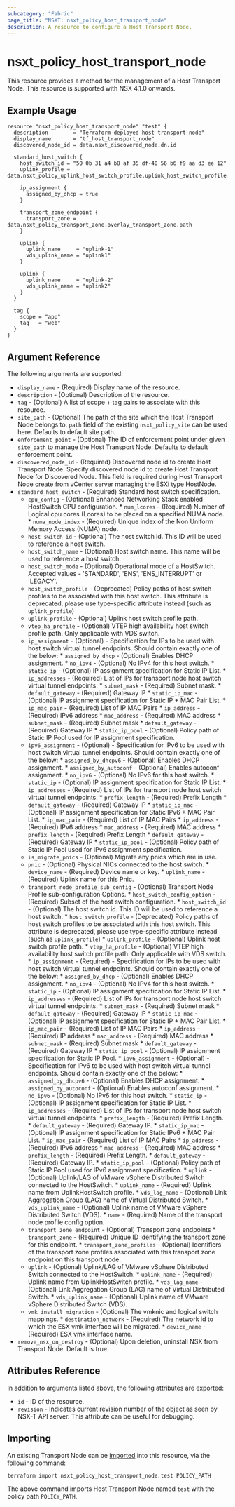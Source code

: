 ```yaml
---
subcategory: "Fabric"
page_title: "NSXT: nsxt_policy_host_transport_node"
description: A resource to configure a Host Transport Node.
---
```


# nsxt_policy_host_transport_node

This resource provides a method for the management of a Host Transport Node.
This resource is supported with NSX 4.1.0 onwards.

## Example Usage

```hcl
resource "nsxt_policy_host_transport_node" "test" {
  description        = "Terraform-deployed host transport node"
  display_name       = "tf_host_transport_node"
  discovered_node_id = data.nsxt_discovered_node.dn.id

  standard_host_switch {
    host_switch_id = "50 0b 31 a4 b8 af 35 df-40 56 b6 f9 aa d3 ee 12"
    uplink_profile = data.nsxt_policy_uplink_host_switch_profile.uplink_host_switch_profile.path

    ip_assignment {
      assigned_by_dhcp = true
    }

    transport_zone_endpoint {
      transport_zone = data.nsxt_policy_transport_zone.overlay_transport_zone.path
    }

    uplink {
      uplink_name     = "uplink-1"
      vds_uplink_name = "uplink1"
    }

    uplink {
      uplink_name     = "uplink-2"
      vds_uplink_name = "uplink2"
    }
  }

  tag {
    scope = "app"
    tag   = "web"
  }
}
```

## Argument Reference

The following arguments are supported:

* `display_name` - (Required) Display name of the resource.
* `description` - (Optional) Description of the resource.
* `tag` - (Optional) A list of scope + tag pairs to associate with this resource.
* `site_path` - (Optional) The path of the site which the Host Transport Node belongs to. `path` field of the existing `nsxt_policy_site` can be used here. Defaults to default site path.
* `enforcement_point` - (Optional) The ID of enforcement point under given `site_path` to manage the Host Transport Node. Defaults to default enforcement point.
* `discovered_node_id` - (Required)  Discovered node id to create Host Transport Node. Specify discovered node id to create Host Transport Node for Discovered Node. This field is required during Host Transport Node create from vCenter server managing the ESXi type HostNode.
* `standard_host_switch` - (Required) Standard host switch specification.
    * `cpu_config` - (Optional) Enhanced Networking Stack enabled HostSwitch CPU configuration.
          * `num_lcores` - (Required) Number of Logical cpu cores (Lcores) to be placed on a specified NUMA node.
          * `numa_node_index` - (Required) Unique index of the Non Uniform Memory Access (NUMA) node.
    * `host_switch_id` - (Optional) The host switch id. This ID will be used to reference a host switch.
    * `host_switch_name` - (Optional) Host switch name. This name will be used to reference a host switch.
    * `host_switch_mode` - (Optional) Operational mode of a HostSwitch. Accepted values - 'STANDARD', 'ENS', 'ENS_INTERRUPT' or 'LEGACY'.
    * `host_switch_profile` - (Deprecated) Policy paths of host switch profiles to be associated with this host switch. This attribute is deprecated, please use type-specific attribute instead (such as `uplink_profile`)
    * `uplink_profile` - (Optional) Uplink host switch profile path.
    * `vtep_ha_profile` - (Optional) VTEP high availability host switch profile path. Only applicable with VDS switch.
    * `ip_assignment` - (Optional) - Specification for IPs to be used with host switch virtual tunnel endpoints. Should contain exactly one of the below:
          * `assigned_by_dhcp` - (Optional) Enables DHCP assignment.
          * `no_ipv4` - (Optional) No IPv4 for this host switch.
          * `static_ip` - (Optional) IP assignment specification for Static IP List.
                  * `ip_addresses` - (Required) List of IPs for transport node host switch virtual tunnel endpoints.
                  * `subnet_mask` - (Required) Subnet mask.
                  * `default_gateway` - (Required) Gateway IP
          * `static_ip_mac` - (Optional) IP assignment specification for Static IP + MAC Pair List.
                  * `ip_mac_pair` - (Required) List of IP MAC Pairs
                            * `ip_address` - (Required) IPv6 address
                            * `mac_address` - (Required) MAC address
                  * `subnet_mask` - (Required) Subnet mask
                  * `default_gateway` - (Required) Gateway IP
          * `static_ip_pool` - (Optional) Policy path of Static IP Pool used for IP assignment specification.
    * `ipv6_assignment` - (Optional) - Specification for IPv6 to be used with host switch virtual tunnel endpoints. Should contain exactly one of the below:
          * `assigned_by_dhcpv6` - (Optional) Enables DHCP assignment.
          * `assigned_by_autoconf` - (Optional) Enables autoconf assignment.
          * `no_ipv6` - (Optional) No IPv6 for this host switch.
          * `static_ip` - (Optional) IP assignment specification for Static IP List.
                  * `ip_addresses` - (Required) List of IPs for transport node host switch virtual tunnel endpoints.
                  * `prefix_length` - (Required) Prefix Length
                  * `default_gateway` - (Required) Gateway IP
          * `static_ip_mac` - (Optional) IP assignment specification for Static IPv6 + MAC Pair List.
                  * `ip_mac_pair` - (Required) List of IP MAC Pairs
                            * `ip_address` - (Required) IPv6 address
                            * `mac_address` - (Required) MAC address
                  * `prefix_length` - (Required) Prefix Length
                  * `default_gateway` - (Required) Gateway IP
          * `static_ip_pool` - (Optional) Policy path of Static IP Pool used for IPv6 assignment specification.
    * `is_migrate_pnics` - (Optional) Migrate any pnics which are in use.
    * `pnic` - (Optional) Physical NICs connected to the host switch.
          * `device_name` - (Required) Device name or key.
          * `uplink_name` - (Required) Uplink name for this Pnic.
    * `transport_node_profile_sub_config` - (Optional) Transport Node Profile sub-configuration Options.
          * `host_switch_config_option` - (Required) Subset of the host switch configuration.
                  * `host_switch_id` - (Optional) The host switch id. This ID will be used to reference a host switch.
                  * `host_switch_profile` - (Deprecated) Policy paths of host switch profiles to be associated with this host switch. This attribute is deprecated, please use type-specific attribute instead (such as `uplink_profile`)
                  * `uplink_profile` - (Optional) Uplink host switch profile path.
                  * `vtep_ha_profile` - (Optional) VTEP high availability host switch profile path. Only applicable with VDS switch.
                  * `ip_assignment` - (Required) - Specification for IPs to be used with host switch virtual tunnel endpoints. Should contain exactly one of the below:
                            * `assigned_by_dhcp` - (Optional) Enables DHCP assignment.
                            * `no_ipv4` - (Optional) No IPv4 for this host switch.
                            * `static_ip` - (Optional) IP assignment specification for Static IP List.
                                        * `ip_addresses` - (Required) List of IPs for transport node host switch virtual tunnel endpoints.
                                        * `subnet_mask` - (Required) Subnet mask
                                        * `default_gateway` - (Required) Gateway IP
                            * `static_ip_mac` - (Optional) IP assignment specification for Static IP + MAC Pair List.
                                        * `ip_mac_pair` - (Required) List of IP MAC Pairs
                                                      * `ip_address` - (Required) IP address
                                                      * `mac_address` - (Required) MAC address
                                        * `subnet_mask` - (Required) Subnet mask
                                        * `default_gateway` - (Required) Gateway IP
                            * `static_ip_pool` - (Optional) IP assignment specification for Static IP Pool.
                  * `ipv6_assignment` - (Optional) - Specification for IPv6 to be used with host switch virtual tunnel endpoints. Should contain exactly one of the below:
                            * `assigned_by_dhcpv6` - (Optional) Enables DHCP assignment.
                            * `assigned_by_autoconf` - (Optional) Enables autoconf assignment.
                            * `no_ipv6` - (Optional) No IPv6 for this host switch.
                            * `static_ip` - (Optional) IP assignment specification for Static IP List.
                                        * `ip_addresses` - (Required) List of IPs for transport node host switch virtual tunnel endpoints.
                                        * `prefix_length` - (Required) Prefix Length.
                                        * `default_gateway` - (Required) Gateway IP.
                            * `static_ip_mac` - (Optional) IP assignment specification for Static IPv6 + MAC Pair List.
                                        * `ip_mac_pair` - (Required) List of IP MAC Pairs
                                                      * `ip_address` - (Required) IPv6 address
                                                      * `mac_address` - (Required) MAC address
                                        * `prefix_length` - (Required) Prefix Length.
                                        * `default_gateway` - (Required) Gateway IP.
                            * `static_ip_pool` - (Optional) Policy path of Static IP Pool used for IPv6 assignment specification.
                  * `uplink` - (Optional) Uplink/LAG of VMware vSphere Distributed Switch connected to the HostSwitch.
                            * `uplink_name` - (Required) Uplink name from UplinkHostSwitch profile.
                            * `vds_lag_name` - (Optional) Link Aggregation Group (LAG) name of Virtual Distributed Switch.
                            * `vds_uplink_name` - (Optional) Uplink name of VMware vSphere Distributed Switch (VDS).
          * `name` - (Required) Name of the transport node profile config option.
    * `transport_zone_endpoint` - (Optional) Transport zone endpoints
          * `transport_zone` - (Required) Unique ID identifying the transport zone for this endpoint.
          * `transport_zone_profiles` - (Optional) Identifiers of the transport zone profiles associated with this transport zone endpoint on this transport node.
    * `uplink` - (Optional) Uplink/LAG of VMware vSphere Distributed Switch connected to the HostSwitch.
          * `uplink_name` - (Required) Uplink name from UplinkHostSwitch profile.
          * `vds_lag_name` - (Optional) Link Aggregation Group (LAG) name of Virtual Distributed Switch.
          * `vds_uplink_name` - (Optional) Uplink name of VMware vSphere Distributed Switch (VDS).
    * `vmk_install_migration` - (Optional) The vmknic and logical switch mappings.
          * `destination_network` - (Required) The network id to which the ESX vmk interface will be migrated.
          * `device_name` - (Required) ESX vmk interface name.
* `remove_nsx_on_destroy` - (Optional) Upon deletion, uninstall NSX from Transport Node. Default is true.

## Attributes Reference

In addition to arguments listed above, the following attributes are exported:

* `id` - ID of the resource.
* `revision` - Indicates current revision number of the object as seen by NSX-T API server. This attribute can be useful for debugging.

## Importing

An existing Transport Node can be [imported][docs-import] into this resource, via the following command:

[docs-import]: https://developer.hashicorp.com/terraform/cli/import

```shell
terraform import nsxt_policy_host_transport_node.test POLICY_PATH
```

The above command imports Host Transport Node named `test` with the policy path `POLICY_PATH`.
